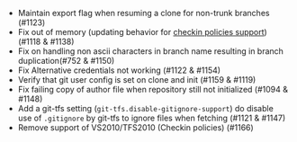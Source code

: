 * Maintain export flag when resuming a clone for non-trunk branches (#1123)
* Fix out of memory (updating behavior for [checkin policies support](https://github.com/git-tfs/git-tfs/blob/master/doc/using-checkin-policies.md)) (#1118 & #1138)
* Fix on handling non ascii characters in branch name resulting in branch duplication(#752 & #1150)
* Fix Alternative credentials not working (#1122 & #1154)
* Verify that git user config is set on clone and init (#1159 & #1119)
* Fix failing copy of author file when repository still not initialized (#1094 & #1148)
* Add a git-tfs setting (`git-tfs.disable-gitignore-support`) do disable use of `.gitignore` by git-tfs to ignore files when fetching (#1121 & #1147)
* Remove support of VS2010/TFS2010 (Checkin policies)  (#1166)
